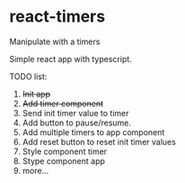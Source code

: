# react-timers
Manipulate with a timers

Simple react app with typescript.

TODO list:
1. ~~Init app~~
1. ~~Add timer component~~
1. Send init timer value to timer
1. Add button to pause/resume.
1. Add multiple timers to app component
1. Add reset button to reset init timer values
1. Style component timer
1. Stype component app
1. more...
